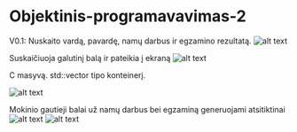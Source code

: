 # Objektinis-programavavimas-2
V0.1:
Nuskaito vardą, pavardę, namų darbus ir egzamino rezultatą.
![alt text](https://imgur.com/Uo1dWlX)

Suskaičiuoja galutinį balą ir pateikia į ekraną
![alt text](https://ibb.co/ZKjdsNh)


C  masyvą.
std::vector  tipo konteinerį.


![alt text](https://ibb.co/X26RPrF)

Mokinio gautieji balai už namų darbus bei egzaminą generuojami atsitiktinai
![alt text](https://ibb.co/FJFD7VC)
![alt text](https://ibb.co/h8VbmnQ)
